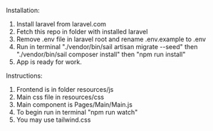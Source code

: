 Installation:
1. Install laravel from laravel.com
2. Fetch this repo in folder with installed laravel
3. Remove .env file in laravel root and rename .env.example to .env
4. Run in terminal "./vendor/bin/sail artisan migrate --seed" then "./vendor/bin/sail composer install" then "npm run install"
5. App is ready for work.
 
Instructions:

1. Frontend is in folder resources/js
2. Main css file in resources/css
3. Main component is Pages/Main/Main.js
4. To begin run in terminal "npm run watch"
5. You may use tailwind.css

